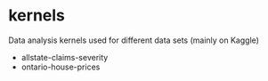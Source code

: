 # kernels
Data analysis kernels used for different data sets (mainly on Kaggle)

- allstate-claims-severity 
- ontario-house-prices
